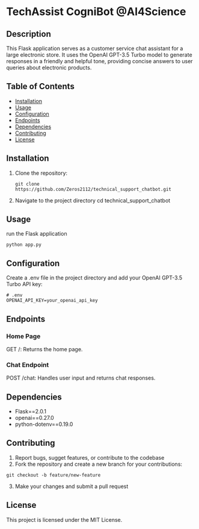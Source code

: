 # TechAssist CogniBot @AI4Science

## Description

This Flask application serves as a customer service chat assistant for a large electronic store. It uses the OpenAI GPT-3.5 Turbo model to generate responses in a friendly and helpful tone, providing concise answers to user queries about electronic products.

## Table of Contents

- [Installation](#installation)
- [Usage](#usage)
- [Configuration](#configuration)
- [Endpoints](#endpoints)
- [Dependencies](#dependencies)
- [Contributing](#contributing)
- [License](#license)

## Installation

1. Clone the repository:

   ```
   git clone https://github.com/Zeros2112/technical_support_chatbot.git 

2. Navigate to the project directory
   cd technical_support_chatbot

## Usage  

   run the Flask application
   ```
   python app.py
   ```

## Configuration

Create a .env file in the project directory and add your OpenAI GPT-3.5 Turbo API key:
```
# .env
OPENAI_API_KEY=your_openai_api_key
```

## Endpoints

### Home Page
GET /: Returns the home page. 
### Chat Endpoint
POST /chat: Handles user input and returns chat responses.


## Dependencies 
* Flask==2.0.1
* openai==0.27.0
* python-dotenv==0.19.0

## Contributing
1. Report bugs, sugget features, or contribute to the codebase
2. Fork the repository and create a new branch for your contributions:
```
git checkout -b feature/new-feature

```
3. Make your changes and submit a pull request

## License
This project is licensed under the MIT License.








